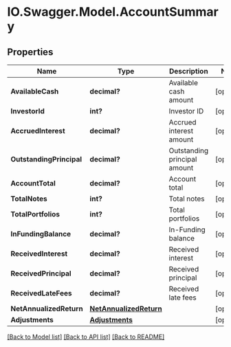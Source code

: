 # IO.Swagger.Model.AccountSummary
## Properties

Name | Type | Description | Notes
------------ | ------------- | ------------- | -------------
**AvailableCash** | **decimal?** | Available cash amount | [optional] 
**InvestorId** | **int?** | Investor ID | [optional] 
**AccruedInterest** | **decimal?** | Accrued interest amount | [optional] 
**OutstandingPrincipal** | **decimal?** | Outstanding principal amount | [optional] 
**AccountTotal** | **decimal?** | Account total | [optional] 
**TotalNotes** | **int?** | Total notes | [optional] 
**TotalPortfolios** | **int?** | Total portfolios | [optional] 
**InFundingBalance** | **decimal?** | In-Funding balance | [optional] 
**ReceivedInterest** | **decimal?** | Received interest | [optional] 
**ReceivedPrincipal** | **decimal?** | Received principal | [optional] 
**ReceivedLateFees** | **decimal?** | Received late fees | [optional] 
**NetAnnualizedReturn** | [**NetAnnualizedReturn**](NetAnnualizedReturn.md) |  | [optional] 
**Adjustments** | [**Adjustments**](Adjustments.md) |  | [optional] 

[[Back to Model list]](../README.md#documentation-for-models) [[Back to API list]](../README.md#documentation-for-api-endpoints) [[Back to README]](../README.md)

